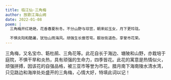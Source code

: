 ```yaml
---
title: 临江仙·三角梅
author: 放歌江海山阙
date: 2022-01-08
poem: |
  三角梅开红艳艳，花香春夏秋冬。不分山野与琼宫，朝来如玉女，月下更玲珑。

  不惧炎阳和酷暑，犹怡山雨海风。顽强生长傲苍穹。靓妆街道色，享誉市花荣。
---
```


三角梅，又名宝巾、簕杜鹃、三角花等。此花自长于海边、塘陂和山野，亦栽培于庭院，不惧干旱和炎热，具有顽强的生命力，四季皆花。此花的寓意是热情似火，顽强拼搏，因该花的自强品格，被三亚市等誉为市花。腊月南下海南陵水清水湾，只见路边和海岸处处盛开的三角梅，心情大好，特填此词以记！
